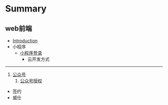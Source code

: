 # Summary

## web前端

* [Introduction](README.md)
* 小程序
  * [小程序登录](/小程序/小程序登录.md)
    * 云开发方式

---

1. [公众号](/公众号/README.md)
   1. [公众号授权](/公众号/公众号授权.md)

* 签约
* 威仕



